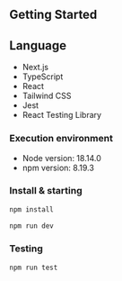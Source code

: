 ## Getting Started

## Language
- Next.js
- TypeScript
- React
- Tailwind CSS
- Jest
- React Testing Library

### Execution environment

- Node version: 18.14.0
- npm version: 8.19.3

### Install & starting

```bash
npm install
```

```bash
npm run dev
```

### Testing

```bash
npm run test
```

